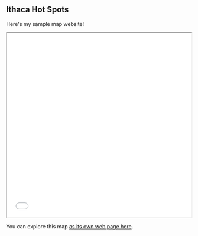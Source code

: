 ## Ithaca Hot Spots

Here's my sample map website!

<iframe src="Ithaca-map.html" height="500" width="500"></iframe>

You can explore this map [as its own web page here](Ithaca-map.html).

